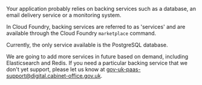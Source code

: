 Your application probably relies on backing services such as a database, an email delivery service or a monitoring system.

In Cloud Foundry, backing services are referred to as 'services' and are available through the Cloud Foundry ``marketplace`` command.

Currently, the only service available is the PostgreSQL database. 

We are going to add more services in future based on demand, including Elasticsearch and Redis. If you need a particular backing service that we don't yet support, please let us know at [gov-uk-paas-support@digital.cabinet-office.gov.uk](mailto:gov-uk-paas-support@digital.cabinet-office.gov.uk).